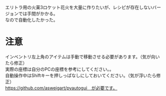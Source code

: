 エリトラ用の火薬3ロケット花火を大量に作りたいが、レシピが存在しないバージョンでは手間がかかる。<br>
なので自動化したかった。

# 注意
インベントリ左上角のアイテムは手動で移動させる必要があります。（気が向いたら修正）<br>
実際の座標は自分のPCの座標を参考にしてください。。<br>
自動操作中はShiftキーを押しっぱなしにしておいてください。（気が浮いたら修正）<br>
https://github.com/asweigart/pyautogui　が必要です。

